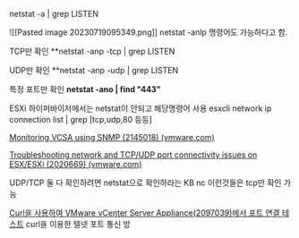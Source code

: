 netstat -a | grep LISTEN

![[Pasted image 20230719095349.png]]
netstat -anlp 명령어도 가능하다고 함.



TCP만 확인
**netstat -anp -tcp | grep LISTEN


UDP만 확인
**netstat -anp -udp | grep LISTEN


특정 포트만 확인
**netstat -ano | find "443"**

ESXi 하이퍼바이저에서는 netstat이 안되고 해당명령어 사용
esxcli network ip connection list | grep [tcp,udp,80 등등]

[Monitoring VCSA using SNMP (2145018) (vmware.com)](https://kb.vmware.com/s/article/2145018)


[Troubleshooting network and TCP/UDP port connectivity issues on ESX/ESXi (2020669) (vmware.com)](https://kb.vmware.com/s/article/2020669)

UDP/TCP 둘 다 확인하려면 netstat으로 확인하라는 KB
nc 이런것들은 tcp만 확인 가능


[Curl을 사용하여 VMware vCenter Server Appliance(2097039)에서 포트 연결 테스트](https://kb.vmware.com/s/article/2097039)
curl을 이용한 텔넷 포트 통신 방